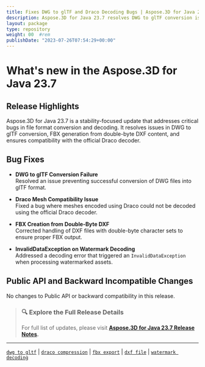 ```yaml
---
title: Fixes DWG to glTF and Draco Decoding Bugs | Aspose.3D for Java 23.7
description: Aspose.3D for Java 23.7 resolves DWG to glTF conversion issues, fixes Draco mesh decoding, and improves FBX and watermark decoding reliability.
layout: package
type: repository
weight: 00	#rem
publishDate: "2023-07-26T07:54:29+00:00"
---
```


# What's new in the Aspose.3D for Java 23.7

## Release Highlights

Aspose.3D for Java 23.7 is a stability-focused update that addresses critical bugs in file format conversion and decoding. It resolves issues in DWG to glTF conversion, FBX generation from double-byte DXF content, and ensures compatibility with the official Draco decoder.

## Bug Fixes

- **DWG to glTF Conversion Failure**  
  Resolved an issue preventing successful conversion of DWG files into glTF format.

- **Draco Mesh Compatibility Issue**  
  Fixed a bug where meshes encoded using Draco could not be decoded using the official Draco decoder.

- **FBX Creation from Double-Byte DXF**  
  Corrected handling of DXF files with double-byte character sets to ensure proper FBX output.

- **InvalidDataException on Watermark Decoding**  
  Addressed a decoding error that triggered an `InvalidDataException` when processing watermarked assets.

## Public API and Backward Incompatible Changes

No changes to Public API or backward compatibility in this release.

> ### 🔍 Explore the Full Release Details
>
> For full list of updates, please visit **[Aspose.3D for Java 23.7 Release Notes](https://releases.aspose.com/3d/java/release-notes/2023/aspose-3d-for-java-23-7-release-notes/).**

---

[`dwg to gltf`](https://search.aspose.com/q/dwg-to-gltf.html) | [`draco compression`](https://search.aspose.com/q/draco-compression.html) | [`fbx export`](https://search.aspose.com/q/fbx-export.html) | [`dxf file`](https://search.aspose.com/q/dxf-file.html) | [`watermark decoding`](https://search.aspose.com/q/watermark-decoding.html)
